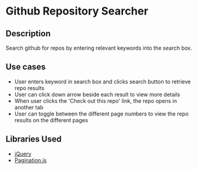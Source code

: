# Github Repository Searcher

## Description
Search github for repos by entering relevant keywords into the search box.

## Use cases
- User enters keyword in search box and clicks search button to retrieve repo results
- User can click down arrow beside each result to view more details
- When user clicks the 'Check out this repo' link, the repo opens in another tab
- User can toggle between the different page numbers to view the repo results on the different pages

## Libraries Used
- [jQuery](https://jquery.com/)
- [Pagination.js](http://paginationjs.com/)
